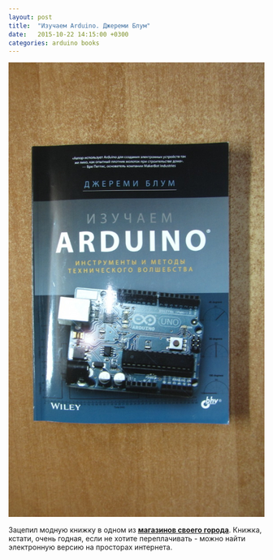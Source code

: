 ```yaml
---
layout: post
title:  "Изучаем Arduino. Джереми Блум"
date:   2015-10-22 14:15:00 +0300
categories: arduino books
---
```

![Изучаем Ардуино. Джереми Блум](/images/tumblr_nwddwqCGKa1uh3r1eo1_1282.jpg)

Зацепил модную книжку в одном из [**магазинов своего города**](https://www.chitai-gorod.ru/shops/store/224396/?utm_source=admitad&utm_medium=cpo&utm_campaign=chitai&admitad_uid=82e8f706fa1d720014193eac4574aadf). Книжка, кстати, очень годная, если не хотите переплачивать - можно найти электронную версию на просторах интернета.
